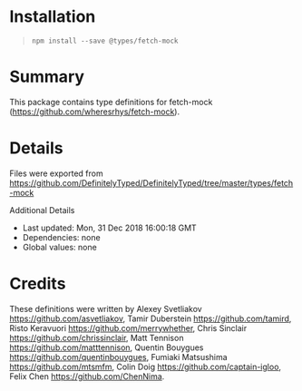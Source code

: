 # Installation
> `npm install --save @types/fetch-mock`

# Summary
This package contains type definitions for fetch-mock (https://github.com/wheresrhys/fetch-mock).

# Details
Files were exported from https://github.com/DefinitelyTyped/DefinitelyTyped/tree/master/types/fetch-mock

Additional Details
 * Last updated: Mon, 31 Dec 2018 16:00:18 GMT
 * Dependencies: none
 * Global values: none

# Credits
These definitions were written by Alexey Svetliakov <https://github.com/asvetliakov>, Tamir Duberstein <https://github.com/tamird>, Risto Keravuori <https://github.com/merrywhether>, Chris Sinclair <https://github.com/chrissinclair>, Matt Tennison <https://github.com/matttennison>, Quentin Bouygues <https://github.com/quentinbouygues>, Fumiaki Matsushima <https://github.com/mtsmfm>, Colin Doig <https://github.com/captain-igloo>, Felix Chen <https://github.com/ChenNima>.
